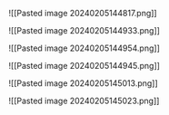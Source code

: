 ![[Pasted image 20240205144817.png]]

![[Pasted image 20240205144933.png]]

![[Pasted image 20240205144954.png]]

![[Pasted image 20240205144945.png]]

![[Pasted image 20240205145013.png]]

![[Pasted image 20240205145023.png]]